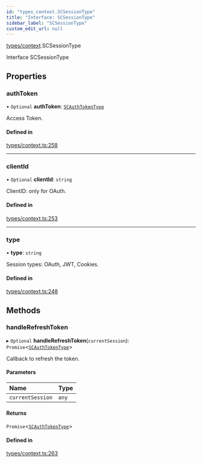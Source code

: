 ```yaml
---
id: "types_context.SCSessionType"
title: "Interface: SCSessionType"
sidebar_label: "SCSessionType"
custom_edit_url: null
---
```


[types/context](../modules/types_context).SCSessionType

Interface SCSessionType

## Properties

### authToken

• `Optional` **authToken**: [`SCAuthTokenType`](types_context.SCAuthTokenType)

Access Token.

#### Defined in

[types/context.ts:258](https://github.com/selfcommunity/community-ui/blob/009afd8/packages/sc-core/src/types/context.ts#L258)

___

### clientId

• `Optional` **clientId**: `string`

ClientID: only for OAuth.

#### Defined in

[types/context.ts:253](https://github.com/selfcommunity/community-ui/blob/009afd8/packages/sc-core/src/types/context.ts#L253)

___

### type

• **type**: `string`

Session types: OAuth, JWT, Cookies.

#### Defined in

[types/context.ts:248](https://github.com/selfcommunity/community-ui/blob/009afd8/packages/sc-core/src/types/context.ts#L248)

## Methods

### handleRefreshToken

▸ `Optional` **handleRefreshToken**(`currentSession`): `Promise`<[`SCAuthTokenType`](types_context.SCAuthTokenType)\>

Callback to refresh the token.

#### Parameters

| Name | Type |
| :------ | :------ |
| `currentSession` | `any` |

#### Returns

`Promise`<[`SCAuthTokenType`](types_context.SCAuthTokenType)\>

#### Defined in

[types/context.ts:263](https://github.com/selfcommunity/community-ui/blob/009afd8/packages/sc-core/src/types/context.ts#L263)
